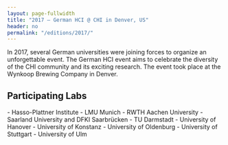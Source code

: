 ```yaml
---
layout: page-fullwidth
title: "2017 – German HCI @ CHI in Denver, US"
header: no
permalink: "/editions/2017/"
---
```

In 2017, several German universities were joining forces to organize an unforgettable event. The German HCI event aims to celebrate the diversity of the CHI community and its exciting research. The event took place at the Wynkoop Brewing Company in Denver.

<h2 class="head-text"> Participating Labs</h2>
- Hasso-Plattner Institute
- LMU Munich
- RWTH Aachen University
- Saarland University and DFKI Saarbrücken
- TU Darmstadt
- University of Hanover
- University of Konstanz
- University of Oldenburg
- University of Stuttgart
- University of Ulm
